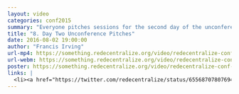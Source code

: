 ```yaml
---
layout: video
categories: conf2015
summary: "Everyone pitches sessions for the second day of the unconference."
title: "8. Day Two Unconference Pitches"
date: 2016-08-02 19:00:00
author: "Francis Irving"
url-mp4: https://something.redecentralize.org/video/redecentralize-conf-2015-8-day-two-unconference-pitches.mp4
url-webm: https://something.redecentralize.org/video/redecentralize-conf-2015-8-day-two-unconference-pitches.webm
poster: https://something.redecentralize.org/video/redecentralize-conf-2015-8-day-two-unconference-pitches.jpg
links: |
  <li><a href="https://twitter.com/redecentralize/status/655687078076948480" target="_blank">Schedule on the Sunday</a></li>
---
```

